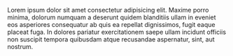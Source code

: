 Lorem ipsum dolor sit amet consectetur adipisicing elit. Maxime porro minima, dolorum numquam a deserunt quidem blanditiis ullam in eveniet eos asperiores consequatur ab quis ea repellat dignissimos, fugit eaque placeat fuga. In dolores pariatur exercitationem saepe ullam incidunt officiis non suscipit tempora quibusdam atque recusandae aspernatur, sint, aut nostrum.